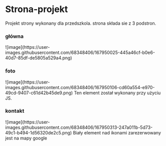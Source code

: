 # Strona-projekt
Projekt strony wykonany dla przedszkola.
strona składa sie z 3 podstron.
<h3>główna </h3>
![image](https://user-images.githubusercontent.com/68348406/167950025-445a46cf-b0e6-40d7-85df-de5805a529a4.png)
<h3>foto </h3>
![image](https://user-images.githubusercontent.com/68348406/167950106-cd60a554-e970-49cd-9407-c61d42b45de9.png)
 Ten element został wykonany przy użyciu JS.
<h3>kontakt </h3>
![image](https://user-images.githubusercontent.com/68348406/167950313-247a011b-5d73-49c1-b494-1d56320de2c5.png)
Biały element nad ikonami zarezerwowany jest na mapy google
